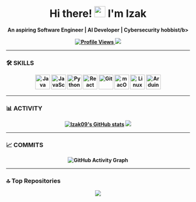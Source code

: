 <h1 align="center">Hi there! <img src="https://user-images.githubusercontent.com/18350557/176309783-0785949b-9127-417c-8b55-ab5a4333674e.gif" width="30px"> I'm Izak</h1>
<p align="center">
  <b>An aspiring Software Engineer | AI Developer | Cybersecurity hobbist/b>
</p>

<p align="center">
  <a href="https://github.com/Izak09">
    <img src="https://komarev.com/ghpvc/?username=Izak09&style=for-the-badge&color=ef4444" alt="Profile Views"/>
  </a>
  <a href="https://github.com/Izak09">
    <img src="https://img.shields.io/github/followers/Izak09?style=for-the-badge&color=171717&label=Followers" />
  </a>
</p>

---

### 🛠️ **SKILLS**
<p align="center">
  <a href="https://www.oracle.com/java/"><img src="https://raw.githubusercontent.com/danielcranney/readme-generator/main/public/icons/skills/java-colored.svg" width="40" height="40" alt="Java"/></a>
  <a href="https://developer.mozilla.org/en-US/docs/Web/JavaScript"><img src="https://raw.githubusercontent.com/danielcranney/readme-generator/main/public/icons/skills/javascript-colored.svg" width="40" height="40" alt="JavaScript"/></a>
  <a href="https://www.python.org/"><img src="https://raw.githubusercontent.com/danielcranney/readme-generator/main/public/icons/skills/python-colored.svg" width="40" height="40" alt="Python"/></a>
  <a href="https://react.dev/"><img src="https://raw.githubusercontent.com/danielcranney/readme-generator/main/public/icons/skills/react-colored.svg" width="40" height="40" alt="React"/></a>
  <a href="https://git-scm.com/"><img src="https://raw.githubusercontent.com/danielcranney/readme-generator/main/public/icons/skills/git-colored.svg" width="40" height="40" alt="Git"/></a>
  <a href="https://developer.apple.com/macos/"><img src="https://raw.githubusercontent.com/danielcranney/readme-generator/main/public/icons/skills/macos-colored.svg" width="40" height="40" alt="macOS"/></a>
  <a href="https://www.linux.org"><img src="https://raw.githubusercontent.com/danielcranney/readme-generator/main/public/icons/skills/linux-colored.svg" width="40" height="40" alt="Linux"/></a>
  <a href="https://www.arduino.cc/"><img src="https://raw.githubusercontent.com/danielcranney/readme-generator/main/public/icons/skills/arduino-colored.svg" width="40" height="40" alt="Arduino"/></a>
</p>

---

### 📊 **ACTIVITY**
<p align="center">
  <a href="http://www.github.com/Izak09"><img src="https://github-readme-stats.vercel.app/api?username=Izak09&show_icons=true&count_private=true&title_color=ffffff&text_color=ef4444&icon_color=ffffff&bg_color=171717&hide_border=true" alt="Izak09's GitHub stats" /></a>
  <a href="https://github.com/Izak09"><img src="https://github-readme-streak-stats.herokuapp.com/?user=Izak09&stroke=ffffff&background=171717&ring=ef4444&fire=ef4444&currStreakNum=ffffff&sideNums=ffffff&currStreakLabel=ef4444&sideLabels=ef4444&dates=ffffff&hide_border=true" /></a>
</p>

---

### 📈 **COMMITS**
<p align="center">
  <img src="https://github-readme-activity-graph.vercel.app/graph?username=Izak09&theme=github-dark&hide_border=true" alt="GitHub Activity Graph"/>
</p>

---

### 🔝 **Top Repositories**
<p align="center">
  <a href="https://github.com/Izak09/real-time-graph-measuring-system">
    <img src="https://github-readme-stats.vercel.app/api/pin/?username=Izak09&repo=real-time-graph-measuring-system&title_color=ffffff&text_color=ef4444&icon_color=ffffff&bg_color=171717&hide_border=true" />
  </a>
</p>
